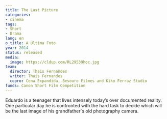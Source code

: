 ```yaml
---
title: The Last Picture
categories:
- cinema
tags:
- Short
- Drama
lang: en
o_title: A Última Foto
year: 2014
status: released
media:
  image: https://cldup.com/RL29539hoc.jpg
team:
  director: Thais Fernandes
  writer: Thais Fernandes
  copro: Cena Expandida, Besouro Filmes and Kiko Ferraz Studio
funds: Canon Short Film Competition
---
```


Eduardo is a teenager that lives intensely today’s over documented reality. One particular day he is confronted with the hard task to decide which will be the last image of his grandfather´s old photography camera.

